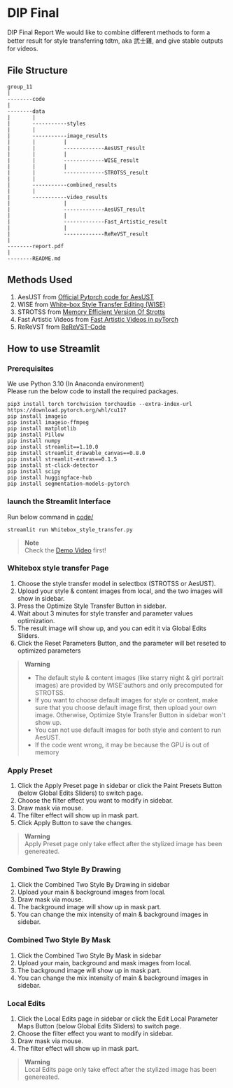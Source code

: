 # DIP Final
DIP Final Report
We would like to combine different methods to form a better result for style transferring tdtm, aka 武士雞, and give stable outputs for videos. 
## File Structure
```
group_11
|
--------code
|
--------data
|       |
|       -----------styles
|       |
|       -----------image_results
|       |         |
|       |         -------------AesUST_result
|       |         |
|       |         -------------WISE_result
|       |         |
|       |         -------------STROTSS_result
|       |
|       -----------combined_results
|       |
|       -----------video_results
|                 |
|                 -------------AesUST_result
|                 |
|                 -------------Fast_Artistic_result
|                 |
|                 -------------ReReVST_result
|
--------report.pdf
|
--------README.md
```
## Methods Used
1. AesUST from [Official Pytorch code for AesUST](https://github.com/EndyWon/AesUST)
2. WISE from [White-box Style Transfer Editing (WISE)](https://github.com/winfried-ripken/wise)
3. STROTSS from [Memory Efficient Version Of Strotts](https://github.com/futscdav/strotss)
4. Fast Artistic Videos from [Fast Artistic Videos in pyTorch](https://github.com/pgalatic/fast-artistic-videos-pytorch)
5. ReReVST from [ReReVST-Code](https://github.com/daooshee/ReReVST-Code?fbclid=IwAR0cMbVQ100brf97DcybltNrZ6bEGjxAg769LZP0rWLnGM6VYfHgRvGWwFM)
## How to use Streamlit
### Prerequisites
We use Python 3.10 (In Anaconda environment)  
Please run the below code to install the required packages.
```
pip3 install torch torchvision torchaudio --extra-index-url https://download.pytorch.org/whl/cu117
pip install imageio
pip install imageio-ffmpeg
pip install matplotlib
pip install Pillow
pip install numpy
pip install streamlit==1.10.0
pip install streamlit_drawable_canvas==0.8.0
pip install streamlit-extras==0.1.5
pip install st-click-detector
pip install scipy
pip install huggingface-hub
pip install segmentation-models-pytorch
```
### launch the Streamlit Interface
Run below command in [code/](https://github.com/yuan7765/dipfinal/tree/main/code)
```
streamlit run Whitebox_style_transfer.py
```
> **Note**  
> Check the [Demo Video](https://www.youtube.com/watch?v=QDhb_q-CWzY) first!

### Whitebox style transfer Page

1. Choose the style transfer model in selectbox (STROTSS or AesUST).
2. Upload your style & content images from local, and the two images will show in sidebar.
3. Press the Optimize Style Transfer Button in sidebar.
4. Wait about 3 minutes for style transfer and parameter values optimization.
5. The result image will show up, and you can edit it via Global Edits Sliders. 
6. Click the Reset Parameters Button, and the parameter will bet reseted to optimized parameters

> **Warning**  
> - The default style & content images (like starry night & girl portrait images) are provided by WISE'authors and only precomputed for STROTSS.  
> - If you want to choose default images for style or content, make sure that you choose default image first, then upload your own image. Otherwise, Optimize Style Transfer Button in sidebar won't show up.  
> - You can not use default images for both style and content to run AesUST.
> - If the code went wrong, it may be because the GPU is out of memory

### Apply Preset

1. Click the Apply Preset page in sidebar or click the Paint Presets Button (below Global Edits Sliders) to switch page.
2. Choose the filter effect you want to modify in sidebar.
3. Draw mask via mouse.
4. The filter effect will show up in mask part.
5. Click Apply Button to save the changes.

> **Warning**  
> Apply Preset page only take effect after the stylized image has been genereated.

### Combined Two Style By Drawing

1. Click the Combined Two Style By Drawing in sidebar
2. Upload your main & background images from local.
3. Draw mask via mouse.
4. The background image will show up in mask part.
5. You can change the mix intensity of main & background images in sidebar.

### Combined Two Style By Mask

1. Click the Combined Two Style By Mask in sidebar
2. Upload your main, background and mask images from local.
3. The background image will show up in mask part.
4. You can change the mix intensity of main & background images in sidebar.

### Local Edits

1. Click the Local Edits page in sidebar or click the Edit Local Parameter Maps Button (below Global Edits Sliders) to switch page.
2. Choose the filter effect you want to modify in sidebar.
3. Draw mask via mouse.
4. The filter effect will show up in mask part.

> **Warning**  
> Local Edits page only take effect after the stylized image has been genereated.

